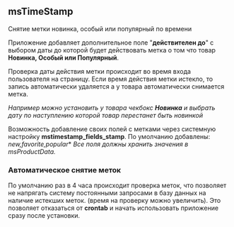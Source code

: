 ## msTimeStamp
Снятие метки новинка, особый или популярный по времени

Приложение добавляет дополнительное поле "**действителен до**"  с выбором даты до которой будет действовать метка о том что товар **Новинка, Особый или Популярный**.

Проверка даты действия метки происходит во время входа пользователя на страницу. Если время действия метки истекло, то запись автоматически удаляется а у товара автоматически снимается метка.

*Например можно установить у товара чекбокс **Новинка** и выбрать дату по наступлению которой товар перестанет быть новинкой*

[logo]: https://file.modx.pro/files/5/5/4/55480fb5b3c965c33ffd2d3d9424bfd8.png

Возможность добавление своих полей с метками через системную настройку **mstimestamp_fields_stamp**. 
По умолчанию добавлены: *new,favorite,popular**
*Все поля должны хранить значения в msProductData.*

### Автоматическое снятие меток
По умолчанию раз в 4 часа происходит проверка меток, что позволяет не напрягать систему постоянными запросами в базу данных на наличие истекших меток. (время на проверку можно увеличить).
Это позволяет отказаться от **crontab** и начать использовать приложение сразу после установки.
